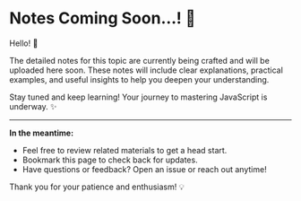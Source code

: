 # Notes Coming Soon...! 🚀

Hello! 👋

The detailed notes for this topic are currently being crafted and will be uploaded here soon. These notes will include clear explanations, practical examples, and useful insights to help you deepen your understanding.

Stay tuned and keep learning! Your journey to mastering JavaScript is underway. ✨

---

**In the meantime:**  
- Feel free to review related materials to get a head start.  
- Bookmark this page to check back for updates.  
- Have questions or feedback? Open an issue or reach out anytime!

Thank you for your patience and enthusiasm! 💡
